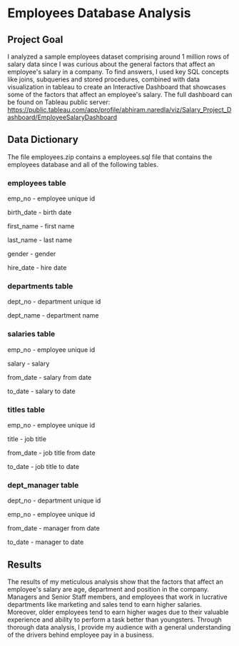 # Employees Database Analysis

## Project Goal
I analyzed a sample employees dataset comprising around 1 million rows of salary data since I was curious about the general factors that affect an employee's salary in a company. To find answers, I used key SQL concepts like joins, subqueries and stored procedures, combined with data visualization in tableau to create an Interactive Dashboard that showcases some of the factors that affect an employee's salary. The full dashboard can be found on Tableau public server: https://public.tableau.com/app/profile/abhiram.naredla/viz/Salary_Project_Dashboard/EmployeeSalaryDashboard

## Data Dictionary
The file employees.zip contains a employees.sql file that contains the employees database and all of the following tables.

### employees table
emp_no - employee unique id

birth_date - birth date

first_name - first name

last_name - last name

gender - gender

hire_date - hire date

### departments table
dept_no - department unique id

dept_name - department name

### salaries table
emp_no - employee unique id

salary - salary

from_date - salary from date

to_date - salary to date

### titles table
emp_no - employee unique id

title - job title

from_date - job title from date

to_date - job title to date

### dept_manager table
dept_no - department unique id

emp_no - employee unique id

from_date - manager from date

to_date - manager to date

## Results
The results of my meticulous analysis show that the factors that affect an employee's salary are age, department and position in the company. Managers and Senior Staff members, and employees that work in lucrative departments like marketing and sales tend to earn higher salaries. Moreover, older employees tend to earn higher wages due to their valuable experience and ability to perform a task better than youngsters. Through thorough data analysis, I provide my audience with a general understanding of the drivers behind employee pay in a business.
